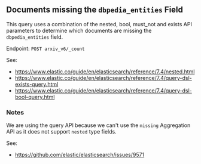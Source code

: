 ## Documents missing the `dbpedia_entities` Field

This query uses a combination of the nested, bool, must_not and exists API
parameters to determine which documents are missing the `dbpedia_entities`
field.

Endpoint: `POST arxiv_v6/_count`

See:

- https://www.elastic.co/guide/en/elasticsearch/reference/7.4/nested.html
- https://www.elastic.co/guide/en/elasticsearch/reference/7.4/query-dsl-exists-query.html
- https://www.elastic.co/guide/en/elasticsearch/reference/7.4/query-dsl-bool-query.html

### Notes

We are using the query API because we can't use the `missing` Aggregation API as
it does not support `nested` type fields.

See:

- https://github.com/elastic/elasticsearch/issues/9571